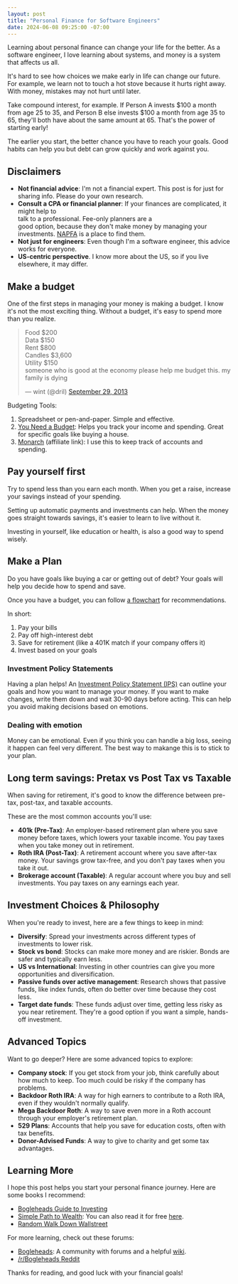 ```yaml
---
layout: post
title: "Personal Finance for Software Engineers"
date: 2024-06-08 09:25:00 -07:00
---
```


Learning about personal finance can change your life for the better.
As a software engineer, I love learning about systems,
and money is a system that affects us all.

It's hard to see how choices we make early in life can change our future.
For example, we learn not to touch a hot stove because it hurts right away.
With money, mistakes may not hurt until later.

Take compound interest, for example. If Person A invests $100 a month
from age 25 to 35, and Person B else invests $100 a month from age 35 to 65,
they'll both have about the same amount at 65. That's the power of starting early!

The earlier you start, the better chance you have to reach your goals.
Good habits can help you but debt can grow quickly and work against you.

## Disclaimers

- **Not financial advice**: I'm not a financial expert.
  This post is for just for sharing info. Please do your own research.
- **Consult a CPA or financial planner**:
  If your finances are complicated, it might help to  
  talk to a professional. Fee-only planners are a  
  good option, because they don't make money by managing your investments.
  [NAPFA](https://www.napfa.org/) is a place to find them.
- **Not just for engineers**: Even though I'm a software engineer, this advice
  works for everyone.
- **US-centric perspective**. I know more about the US, so if you live
  elsewhere, it may differ.

## Make a budget

One of the first steps in managing your money is making a budget.
I know it's not the most exciting thing. Without a budget, it's easy
to spend more than you realize.

<blockquote class="twitter-tweet"><p lang="en" dir="ltr">Food $200<br>Data
$150<br>Rent $800<br>Candles $3,600<br>Utility $150<br>someone who is good at
the economy please help me budget this. my family is dying</p>&mdash; wint
(@dril) <a
href="https://twitter.com/dril/status/384408932061417472?ref_src=twsrc%5Etfw">September
29, 2013</a></blockquote> <script async
src="https://platform.twitter.com/widgets.js" charset="utf-8"></script>

Budgeting Tools:

1. Spreadsheet or pen-and-paper. Simple and effective.
2. [You Need a
   Budget](https://www.ynab.com/): Helps you track your income and spending.
   Great for specific goals
   like buying a house.
3. [Monarch](https://www.monarchmoney.com/referral/gogh9rwmnl) (affiliate link):
  I use this to keep track of accounts and spending.

## Pay yourself first

Try to spend less than you
earn each month. When you get a raise, increase your savings instead of
your spending.

Setting up automatic payments and investments can help.
When the money goes straight towards savings,
it's easier to learn to live without it.

Investing in yourself, like education or health, is also a good way to spend wisely.

## Make a Plan

Do you have goals like buying a car or getting out
of debt? Your goals will help you decide how to spend and save.

Once you have a budget, you can follow [a
flowchart](https://www.reddit.com/r/personalfinance/comments/4gdlu9/how_to_prioritize_spending_your_money_a_flowchart/)
for recommendations.

In short:

1. Pay your bills
2. Pay off high-interest debt
3. Save for retirement (like a 401K match if your company offers it)
4. Invest based on your goals

### Investment Policy Statements

Having a plan helps! An [Investment Policy Statement
(IPS)](https://www.bogleheads.org/wiki/Investment_policy_statement) can
outline your goals and how you want to manage your money.
If you want to make changes, write them down and wait 30-90 days before
acting. This can help you avoid making decisions based on emotions.

### Dealing with emotion

Money can be emotional. Even if you think you can handle a big loss,
seeing it happen can feel very different. The best way to makange this
is to stick to your plan.

## Long term savings: Pretax vs Post Tax vs Taxable

When saving for retirement, it's good to know the difference between
pre-tax, post-tax, and taxable accounts.

These are the most common accounts you'll use:

- **401k (Pre-Tax)**: An employer-based retirement plan where you save money before
  taxes, which lowers your taxable income. You pay taxes when you take money out
  in retirement.
- **Roth IRA (Post-Tax)**: A retirement account where you save after-tax money. Your savings grow tax-free, and you don't pay taxes when you take it out.
- **Brokerage account (Taxable)**: A regular account where you buy and sell investments. You pay taxes on any earnings each year.

## Investment Choices & Philosophy

When you're ready to invest, here are a few things to keep in mind:

- **Diversify**: Spread your investments across different types of investments to lower risk.
- **Stock vs bond**: Stocks can make more money and are riskier. Bonds are safer and typically earn less.
- **US vs International**: Investing in other countries can give you more
opportunities and diversification.
- **Passive funds over active management**:
  Research shows that passive funds, like index funds, often do better over time because they cost less.
- **Target date funds**: These funds adjust over time, getting less risky as you near retirement. They're a good option if you want a simple, hands-off investment.

## Advanced Topics

Want to go deeper? Here are some advanced topics to explore:

- **Company stock**: If you get stock from your job, think carefully
  about how much to keep. Too much could be risky if the company has problems.
- **Backdoor Roth IRA**: A way for high earners to contribute to a Roth IRA,
  even if they wouldn't normally qualify.
- **Mega Backdoor Roth**: A way to save even more in a Roth account through
  your employer's retirement plan.
- **529 Plans**: Accounts that help you save for education costs, often with tax benefits.
- **Donor-Advised Funds**: A way to give to charity and get some tax advantages.

## Learning More

I hope this post helps you start your personal finance journey. Here
are some books I recommend:

- [Bogleheads Guide to
  Investing](https://www.amazon.com/Bogleheads-Guide-Investing-Taylor-Larimore/dp/1118921283)
- [Simple Path to
  Wealth](https://www.amazon.com/Simple-Path-Wealth-financial-independence/dp/1533667926):
  You can also read it for free [here](https://jlcollinsnh.com/stock-series/).
- [Random Walk Down
  Wallstreet](https://www.amazon.com/Random-Walk-Down-Wall-Street/dp/0393330338)

For more learning, check out these forums:

- [Bogleheads](https://bogleheads.org/): A community with forums and a helpful
  [wiki](https://www.bogleheads.org/wiki/Main_Page).
- [/r/Bogleheads Reddit](https://www.reddit.com/r/Bogleheads/)

Thanks for reading, and good luck with your financial goals!
